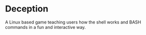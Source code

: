 # Deception
A Linux based game teaching users how the shell works and BASH commands in a fun and interactive way.
